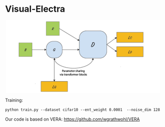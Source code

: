 # Visual-Electra
<p align="center">
<img align="middle" src="./assets/fig1.png" width="500" />
</p>
Training:

```markdown
python train.py --dataset cifar10 --ent_weight 0.0001  --noise_dim 128  --viz_every 1000 --save_dir ./saved_models --data_aug --dropout .3 --generator_type vera --n_epochs 200 --print_every 100 --lr .00003 --glr .00006 --post_lr .00003 --batch_size 40 --pg_control .1 --decay_epochs 150 175 --warmup_iters 2500 --clf_weight 100. --g_feats 256
```

Our code is based on VERA: https://github.com/wgrathwohl/VERA
